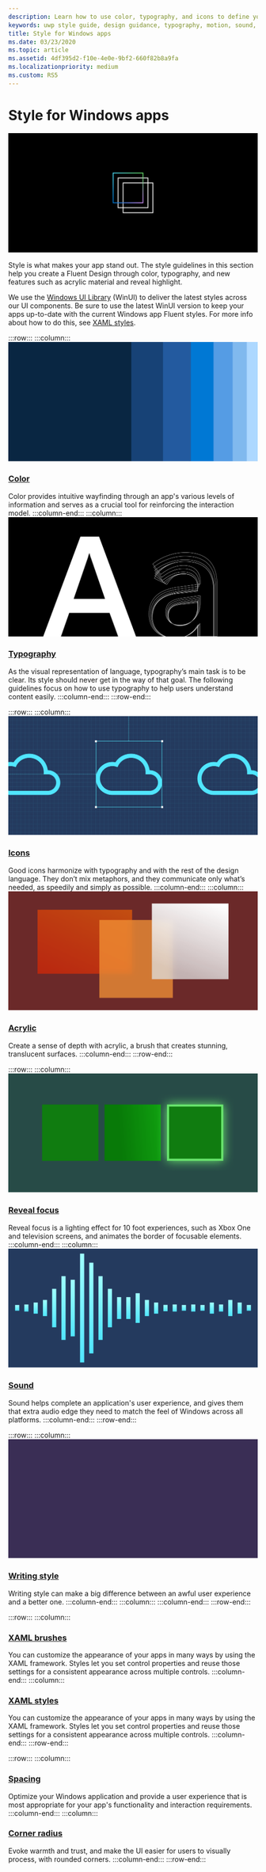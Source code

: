 ```yaml
---
description: Learn how to use color, typography, and icons to define your Windows app’s personality with the style guide.
keywords: uwp style guide, design guidance, typography, motion, sound, motion, app development, windows style guide
title: Style for Windows apps
ms.date: 03/23/2020
ms.topic: article
ms.assetid: 4df395d2-f10e-4e0e-9bf2-660f82b8a9fa
ms.localizationpriority: medium
ms.custom: RS5
---
```

# Style for Windows apps

![Style icon](../images/style-2x.png)

Style is what makes your app stand out. The style guidelines in this section help you create a Fluent Design through color, typography, and new features such as acrylic material and reveal highlight.

We use the [Windows UI Library](/windows/apps/winui/) (WinUI) to deliver the latest styles across our UI components. Be sure to use the latest WinUI version to keep your apps up-to-date with the current Windows app Fluent styles. For more info about how to do this, see [XAML styles](../style/xaml-styles.md).

:::row:::
    :::column:::
![Image depicting a color gradient.](images/header-color.svg)
### [Color](color.md)
Color provides intuitive wayfinding through an app's various levels of information and serves as a crucial tool for reinforcing the interaction model.
    :::column-end:::
    :::column:::
![Image depicting typography.](images/header-typography.svg)
### [Typography](typography.md)
As the visual representation of language, typography’s main task is to be clear. Its style should never get in the way of that goal. The following guidelines focus on how to use typography to help users understand content easily. 
    :::column-end:::
:::row-end:::

:::row:::
    :::column:::
![Image depicting icons.](images/header-icons.svg)
### [Icons](icons.md)
Good icons harmonize with typography and with the rest of the design language. They don’t mix metaphors, and they communicate only what’s needed, as speedily and simply as possible.
    :::column-end:::
    :::column:::
![Image depicting acrylic.](images/header-acrylic.svg)
### [Acrylic](acrylic.md)
Create a sense of depth with acrylic, a brush that creates stunning, translucent surfaces.
    :::column-end:::
:::row-end:::

:::row:::
    :::column:::
![Image depicting reveal focus.](images/header-reveal-focus.svg)
### [Reveal focus](reveal-focus.md)
Reveal focus is a lighting effect for 10 foot experiences, such as Xbox One and television screens, and animates the border of focusable elements.
    :::column-end:::
    :::column:::
![Image depicting sound.](images/header-sound.svg)
### [Sound](sound.md)
Sound helps complete an application's user experience, and gives them that extra audio edge they need to match the feel of Windows across all platforms.
    :::column-end:::
:::row-end:::

:::row:::
    :::column:::
![Short movie with a blinking cursor and then the words Writing style being typed out.](images/header-writing-style.gif)
### [Writing style](writing-style.md)
Writing style can make a big difference between an awful user experience and a better one.
    :::column-end:::
    :::column:::
    :::column-end:::
:::row-end:::

:::row:::
    :::column:::
### [XAML brushes](brushes.md)
You can customize the appearance of your apps in many ways by using the XAML framework. Styles let you set control properties and reuse those settings for a consistent appearance across multiple controls.
    :::column-end:::
    :::column:::
### [XAML styles](../style/xaml-styles.md)
You can customize the appearance of your apps in many ways by using the XAML framework. Styles let you set control properties and reuse those settings for a consistent appearance across multiple controls.
    :::column-end:::
:::row-end:::

:::row:::
    :::column:::
### [Spacing](spacing.md)
Optimize your Windows application and provide a user experience that is most appropriate for your app's functionality and interaction requirements.
    :::column-end:::
    :::column:::
### [Corner radius](rounded-corner.md)
Evoke warmth and trust, and make the UI easier for users to visually process, with rounded corners.
    :::column-end:::
:::row-end:::
